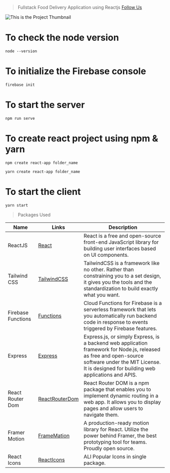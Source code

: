 > Fullstack Food Delivery Application using Reactjs
> [Follow Us](http://github.com/barzagli)

![This is the Project Thumbnail](./)

# To check the node version

```
node --version

```

# To initialize the Firebase console

```
firebase init

```

# To start the server

```
npm run serve

```

# To create react project using npm & yarn

```
npm create react-app folder_name

```

```
yarn create react-app folder_name

```

# To start the client

```
yarn start

```

> Packages Used

<!-- prettier-ignore -->
| Name                | Links                         | Description |
|-------------------- | ----------------------------- | ----------- |
|ReactJS              | [React](https://reactjs.org/) | React is a free and open-source front-end JavaScript library for building user interfaces based on UI components.|
| Tailwind CSS        | [TailwindCSS](https://tailwindcss.com) | TailwindCSS is a framework like no other. Rather than constraining you to a set design, it gives you the tools and the standardization to build exactly what you want.|
| Firebase Functions  | [Functions](https://firebase.google.com/docs/functions) | Cloud Functions for Firebase is a serverless framework that lets you automatically run backend code in response to events triggered by Firebase features. |
| Express             | [Express](https://expressjs.com/) | Express.js, or simply Express, is a backend web application framework for Node.js, released as free and open-source software under the MIT License. It is designed for building web applications and APIS. |
| React Router Dom    | [ReactRouterDom](https://reactrouter.com/en/main) | React Router DOM is a npm package that enables you to implement dynamic routing in a web app. It allows you to display pages and allow users to navigate them.  |
| Framer Motion       | [FrameMation](https://www.framer.com/motion/) | A production-ready motion library for React. Utilize the power behind Framer, the best prototyping tool for teams. Proudly open source. |
| React Icons         | [ReactIcons](https://react-icons.github.io/react-icons/) | ALl Popular Icons in single package. |
